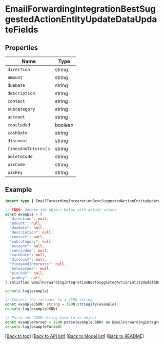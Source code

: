 
# EmailForwardingIntegrationBestSuggestedActionEntityUpdateDataUpdateFields


## Properties

Name | Type
------------ | -------------
`direction` | string
`amount` | string
`dueDate` | string
`description` | string
`contact` | string
`subcategory` | string
`account` | string
`concluded` | boolean
`cashDate` | string
`discount` | string
`finesAndInterests` | string
`boletoCode` | string
`pixCode` | string
`pixKey` | string

## Example

```typescript
import type { EmailForwardingIntegrationBestSuggestedActionEntityUpdateDataUpdateFields } from '@usesofia/pegasus-ai-api-sdk'

// TODO: Update the object below with actual values
const example = {
  "direction": null,
  "amount": null,
  "dueDate": null,
  "description": null,
  "contact": null,
  "subcategory": null,
  "account": null,
  "concluded": null,
  "cashDate": null,
  "discount": null,
  "finesAndInterests": null,
  "boletoCode": null,
  "pixCode": null,
  "pixKey": null,
} satisfies EmailForwardingIntegrationBestSuggestedActionEntityUpdateDataUpdateFields

console.log(example)

// Convert the instance to a JSON string
const exampleJSON: string = JSON.stringify(example)
console.log(exampleJSON)

// Parse the JSON string back to an object
const exampleParsed = JSON.parse(exampleJSON) as EmailForwardingIntegrationBestSuggestedActionEntityUpdateDataUpdateFields
console.log(exampleParsed)
```

[[Back to top]](#) [[Back to API list]](../README.md#api-endpoints) [[Back to Model list]](../README.md#models) [[Back to README]](../README.md)


